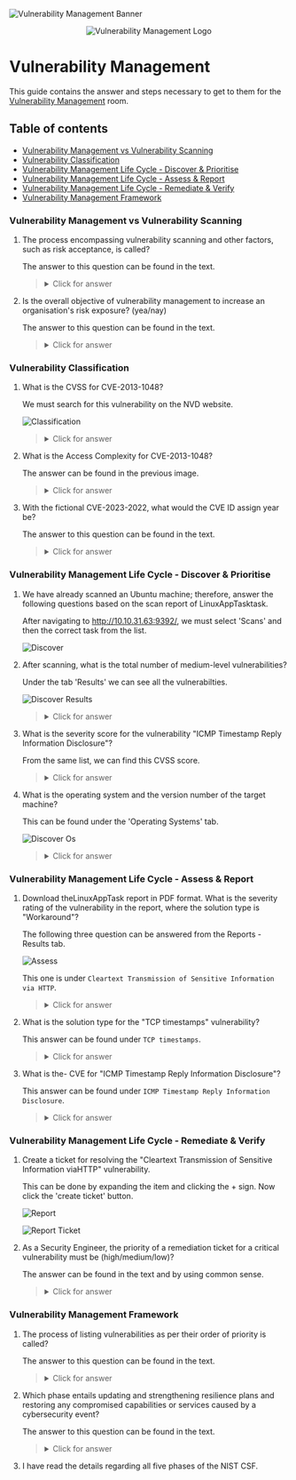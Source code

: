 ![Vulnerability Management Banner](https://github.com/Kevinovitz/TryHackMe_Writeups/blob/main/vulnerabilitymanagementkj/Vulnerability_Management_Banner.png)

<p align="center">
   <img src="https://github.com/Kevinovitz/TryHackMe_Writeups/blob/main/vulnerabilitymanagementkj/Vulnerability_Management_Cover.png" alt="Vulnerability Management Logo">
</p>

# Vulnerability Management

This guide contains the answer and steps necessary to get to them for the [Vulnerability Management](https://tryhackme.com/room/vulnerabilitymanagementkj) room.

## Table of contents

- [Vulnerability Management vs Vulnerability Scanning](#vulnerability-management-vs-vulnerability-scanning)
- [Vulnerability Classification](#vulnerability-classification)
- [Vulnerability Management Life Cycle - Discover & Prioritise](#vulnerability-management-life-cycle---discover-&-prioritise)
- [Vulnerability Management Life Cycle - Assess & Report](#vulnerability-management-life-cycle---assess-&-report)
- [Vulnerability Management Life Cycle - Remediate & Verify](#vulnerability-management-life-cycle---remediate-&-verify)
- [Vulnerability Management Framework](#vulnerability-management-framework)

### Vulnerability Management vs Vulnerability Scanning

1. The process encompassing vulnerability scanning and other factors, such as risk acceptance, is called?

   The answer to this question can be found in the text.

   ><details><summary>Click for answer</summary>Vulnerability Management</details>

2. Is the overall objective of vulnerability management to increase an organisation's risk exposure? (yea/nay)

   The answer to this question can be found in the text.

   ><details><summary>Click for answer</summary>nay</details>

### Vulnerability Classification

1. What is the CVSS for CVE-2013-1048?

   We must search for this vulnerability on the NVD website.

   ![Classification](https://github.com/Kevinovitz/TryHackMe_Writeups/blob/main/vulnerabilitymanagementkj/Vulnerability_Management_Classification.png)

   ><details><summary>Click for answer</summary>4.6</details>

2. What is the Access Complexity for CVE-2013-1048?

   The answer can be found in the previous image.

   ><details><summary>Click for answer</summary>Low</details>

3. With the fictional CVE-2023-2022, what would the CVE ID assign year be?

   The answer to this question can be found in the text.

   ><details><summary>Click for answer</summary>2023</details>

### Vulnerability Management Life Cycle - Discover & Prioritise

1. We have already scanned an Ubuntu machine; therefore, answer the following questions based on the scan report of LinuxAppTasktask.

   After navigating to http://10.10.31.63:9392/, we must select 'Scans' and then the correct task from the list.

   ![Discover](https://github.com/Kevinovitz/TryHackMe_Writeups/blob/main/vulnerabilitymanagementkj/Vulnerability_Management_Discover.png)

2. After scanning, what is the total number of medium-level vulnerabilities?

   Under the tab 'Results' we can see all the vulnerabilties.

   ![Discover Results](https://github.com/Kevinovitz/TryHackMe_Writeups/blob/main/vulnerabilitymanagementkj/Vulnerability_Management_Discover_Results.png)

   ><details><summary>Click for answer</summary>1</details>

3. What is the severity score for the vulnerability "ICMP Timestamp Reply Information Disclosure"?

   From the same list, we can find this CVSS score.

   ><details><summary>Click for answer</summary>2.1</details>

4. What is the operating system and the version number of the target machine?

   This can be found under the 'Operating Systems' tab.

   ![Discover Os](https://github.com/Kevinovitz/TryHackMe_Writeups/blob/main/vulnerabilitymanagementkj/Vulnerability_Management_Discover_Os.png)

   ><details><summary>Click for answer</summary>Ubuntu 20.04</details>

### Vulnerability Management Life Cycle - Assess & Report

1. Download theLinuxAppTask report in PDF format. What is the severity rating of the vulnerability in the report, where the solution type is "Workaround"?

   The following three question can be answered from the Reports - Results tab.

   ![Assess](https://github.com/Kevinovitz/TryHackMe_Writeups/blob/main/vulnerabilitymanagementkj/Vulnerability_Management_Assess.png)

   This one is under `Cleartext Transmission of Sensitive Information via HTTP`.

   ><details><summary>Click for answer</summary>Medium</details>

2. What is the solution type for the "TCP timestamps" vulnerability?

   This answer can be found under `TCP timestamps`.

   ><details><summary>Click for answer</summary>Mitigation</details>

3. What is the- CVE for "ICMP Timestamp Reply Information Disclosure"?

   This answer can be found under `ICMP Timestamp Reply Information Disclosure`.

   ><details><summary>Click for answer</summary>CVE-1999-0524</details>

### Vulnerability Management Life Cycle - Remediate & Verify

1. Create a ticket for resolving the "Cleartext Transmission of Sensitive Information viaHTTP" vulnerability.

   This can be done by expanding the item and clicking the + sign. Now click the 'create ticket' button.

   ![Report](https://github.com/Kevinovitz/TryHackMe_Writeups/blob/main/vulnerabilitymanagementkj/Vulnerability_Management_Report.png)

   ![Report Ticket](https://github.com/Kevinovitz/TryHackMe_Writeups/blob/main/vulnerabilitymanagementkj/Vulnerability_Management_Report_Ticket.png)

2. As a Security Engineer, the priority of a remediation ticket for a critical vulnerability must be (high/medium/low)?

   The answer can be found in the text and by using common sense.

   ><details><summary>Click for answer</summary>high</details>

### Vulnerability Management Framework

1. The process of listing vulnerabilities as per their order of priority is called?

   The answer to this question can be found in the text.

   ><details><summary>Click for answer</summary>Prioritise Vulnerabilities</details>

2. Which phase entails updating and strengthening resilience plans and restoring any compromised capabilities or services caused by a cybersecurity event?

   The answer to this question can be found in the text.

   ><details><summary>Click for answer</summary>Recover</details>

3. I have read the details regarding all five phases of the NIST CSF.